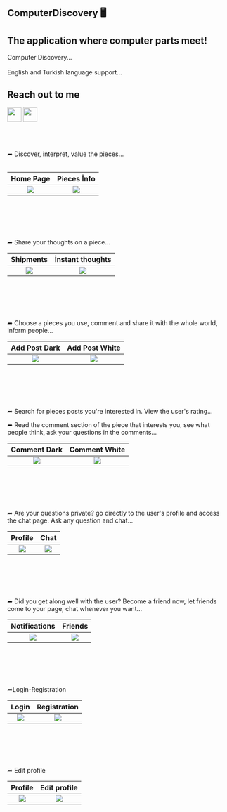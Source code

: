 ## ComputerDiscovery 🖥


## The application where computer parts meet!

Computer Discovery...
<br />
<br />
English and Turkish language support...


## Reach out to me    


[<img height="32" width="32" src="https://unpkg.com/simple-icons@v7/icons/twitter.svg"/>][twitter] 
[<img height="32" width="32" src="https://unpkg.com/simple-icons@v7/icons/linkedin.svg"/>][linkedin]



[twitter]: https://twitter.com/kutaykrm61
[linkedin]: https://www.linkedin.com/in/kutay-kerem-754016238/


<br />
<br />


➦ Discover, interpret, value the pieces...
<br />
<br />



Home Page            |   Pieces İnfo
:-------------------------:|:-------------------------:
![](https://user-images.githubusercontent.com/96310892/197354033-da11ba8f-e4c2-4e7e-a602-d4922d09252d.png)  |  ![](https://user-images.githubusercontent.com/96310892/197354037-3f0d397f-8942-4828-844a-875ad1a2a59b.png)

<br />
<br />
<br />
<br />

➦ Share your thoughts on a piece...


Shipments            |   İnstant thoughts
:-------------------------:|:-------------------------:
![](https://user-images.githubusercontent.com/96310892/197352273-04ccb313-8e80-464f-83ab-72c26d843b09.png)  |  ![](https://user-images.githubusercontent.com/96310892/197352296-173fdd8e-51a9-4452-a0fc-b1cce6215b12.png)

<br />
<br />
<br />
<br />

➦ Choose a pieces you use, comment and share it with the whole world, inform people...

Add Post Dark             | Add Post White
:-------------------------:|:-------------------------:
![](https://user-images.githubusercontent.com/96310892/197352481-d75eab06-c7c6-4da8-a76d-a15f20b0bbea.png)  |  ![](https://user-images.githubusercontent.com/96310892/197352519-ad989e43-6b81-41ed-8604-f97b9907a521.png)

<br />
<br />
<br />
<br />

➦ Search for pieces posts you're interested in. View the user's rating...

➦ Read the comment section of the piece that interests you, see what people think, ask your questions in the comments...

Comment Dark             | Comment White
:-------------------------:|:-------------------------:
![](https://user-images.githubusercontent.com/96310892/197352665-ad55d3d7-ee96-4791-8a93-1335ef02d104.png)  | ![](https://user-images.githubusercontent.com/96310892/197352683-debb546c-cc17-4ef0-a161-e96ace345e2d.png)

<br />
<br />
<br />
<br />

➦ Are your questions private? go directly to the user's profile and access the chat page. Ask any question and chat...

Profile             |  Chat
:-------------------------:|:-------------------------:
![](https://user-images.githubusercontent.com/96310892/197353027-990f15ce-66d0-4e7f-92b8-d37dcb651fe6.png)  |  ![](https://user-images.githubusercontent.com/96310892/197352810-b6289686-6143-431f-a575-56f3e2bf0dc1.png)

<br />
<br />
<br />
<br />

➦ Did you get along well with the user? Become a friend now, let friends come to your page, chat whenever you want...

Notifications             |  Friends
:-------------------------:|:-------------------------:
![](https://user-images.githubusercontent.com/96310892/197353149-adb58ad6-e7fc-4cae-a0d9-899c317d90a4.png)  |  ![](https://user-images.githubusercontent.com/96310892/197353153-4dcec38e-fe7d-46f5-b214-a85e6b96f7f9.png)

<br />
<br />
<br />
<br />

➦Login-Registration

Login            |  Registration
:-------------------------:|:-------------------------:
![](https://user-images.githubusercontent.com/96310892/197353970-0e3d47d6-ad39-4790-b9ff-6ef2b752ccee.png)  |  ![](https://user-images.githubusercontent.com/96310892/197353983-d5940d2b-55fb-4810-a58f-03bb6e22f031.png)

<br />
<br />
<br />
<br />

➦ Edit profile 

Profile            |  Edit profile
:-------------------------:|:-------------------------:
![](https://user-images.githubusercontent.com/96310892/197611407-27cc61e7-864a-4bf7-b7c1-e6f8e280d237.png)  |  ![](https://user-images.githubusercontent.com/96310892/197353354-29aa4698-b9ea-441a-b648-1247fc36a52b.png)






